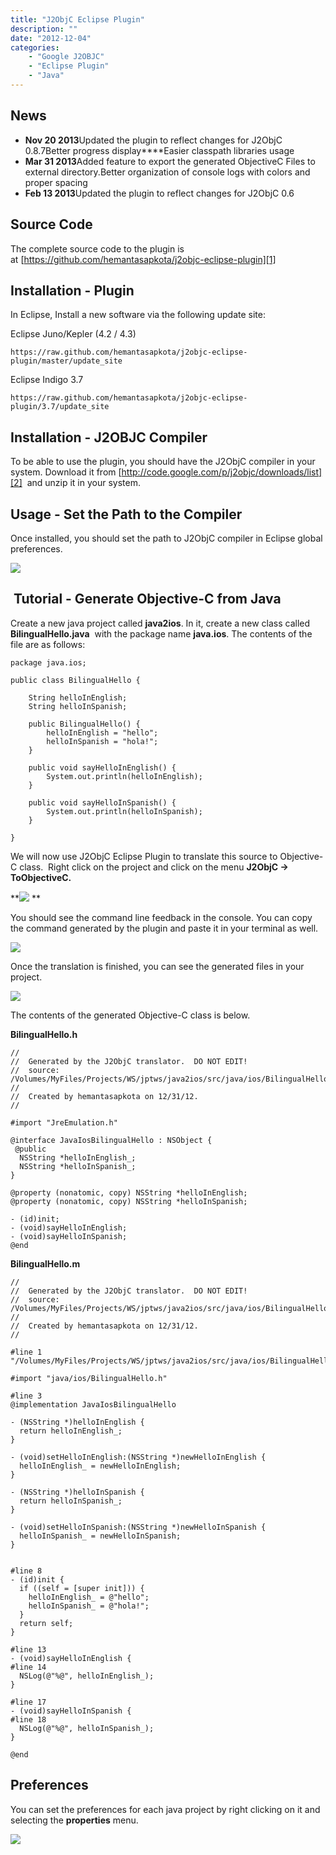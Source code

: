 ```yaml
---
title: "J2ObjC Eclipse Plugin"
description: ""
date: "2012-12-04"
categories:
    - "Google J2OBJC"
    - "Eclipse Plugin"
    - "Java"
---
```

## News ##
 - **Nov 20 2013**Updated the plugin to reflect changes for J2ObjC 0.8.7Better progress display****Easier classpath libraries usage
 - **Mar 31 2013**Added feature to export the generated ObjectiveC Files to external directory.Better organization of console logs with colors and proper spacing
 - **Feb 13 2013**Updated the plugin to reflect changes for J2ObjC 0.6

## Source Code ##
The complete source code to the plugin is at [https://github.com/hemantasapkota/j2objc-eclipse-plugin][1]

## Installation - Plugin ##
In Eclipse, Install a new software via the following update site:

Eclipse Juno/Kepler (4.2 / 4.3)

`https://raw.github.com/hemantasapkota/j2objc-eclipse-plugin/master/update_site`

Eclipse Indigo 3.7

`https://raw.github.com/hemantasapkota/j2objc-eclipse-plugin/3.7/update_site`

## Installation - J2OBJC Compiler ##
To be able to use the plugin, you should have the J2ObjC compiler in your system.
Download it from [http://code.google.com/p/j2objc/downloads/list][2]  and unzip it in your system.

## Usage - Set the Path to the Compiler ##
Once installed, you should set the path to J2ObjC compiler in Eclipse global preferences.

![][3]

##  Tutorial - Generate Objective-C from Java ##
Create a new java project called **java2ios**. In it, create a new class called **BilingualHello.java** 
with the package name **java.ios**. The contents of the file are as follows:

```
package java.ios;

public class BilingualHello {

	String helloInEnglish;
	String helloInSpanish;

	public BilingualHello() {
		helloInEnglish = "hello";
		helloInSpanish = "hola!";
	}

	public void sayHelloInEnglish() {
		System.out.println(helloInEnglish);
	}

	public void sayHelloInSpanish() {
		System.out.println(helloInSpanish);
	}

}
```

We will now use J2ObjC Eclipse Plugin to translate this source to Objective-C class. 
Right click on the project and click on the menu **J2ObjC -> ToObjectiveC.**

**![][4] **

You should see the command line feedback in the console. You can copy the command generated by the plugin and paste it in your terminal as well.

![][5]

Once the translation is finished, you can see the generated files in your project.

![][6]

The contents of the generated Objective-C class is below.

**BilingualHello.h**
``` 
//
//  Generated by the J2ObjC translator.  DO NOT EDIT!
//  source: /Volumes/MyFiles/Projects/WS/jptws/java2ios/src/java/ios/BilingualHello.java
//
//  Created by hemantasapkota on 12/31/12.
//

#import "JreEmulation.h"

@interface JavaIosBilingualHello : NSObject {
 @public
  NSString *helloInEnglish_;
  NSString *helloInSpanish_;
}

@property (nonatomic, copy) NSString *helloInEnglish;
@property (nonatomic, copy) NSString *helloInSpanish;

- (id)init;
- (void)sayHelloInEnglish;
- (void)sayHelloInSpanish;
@end
```

**BilingualHello.m**

```
//
//  Generated by the J2ObjC translator.  DO NOT EDIT!
//  source: /Volumes/MyFiles/Projects/WS/jptws/java2ios/src/java/ios/BilingualHello.java
//
//  Created by hemantasapkota on 12/31/12.
//

#line 1 "/Volumes/MyFiles/Projects/WS/jptws/java2ios/src/java/ios/BilingualHello.java"

#import "java/ios/BilingualHello.h"

#line 3
@implementation JavaIosBilingualHello

- (NSString *)helloInEnglish {
  return helloInEnglish_;
}

- (void)setHelloInEnglish:(NSString *)newHelloInEnglish {
  helloInEnglish_ = newHelloInEnglish;
}

- (NSString *)helloInSpanish {
  return helloInSpanish_;
}

- (void)setHelloInSpanish:(NSString *)newHelloInSpanish {
  helloInSpanish_ = newHelloInSpanish;
}


#line 8
- (id)init {
  if ((self = [super init])) {
    helloInEnglish_ = @"hello";
    helloInSpanish_ = @"hola!";
  }
  return self;
}

#line 13
- (void)sayHelloInEnglish {
#line 14
  NSLog(@"%@", helloInEnglish_);
}

#line 17
- (void)sayHelloInSpanish {
#line 18
  NSLog(@"%@", helloInSpanish_);
}

@end
```

## Preferences ##
You can set the preferences for each java project by right clicking on it and selecting the **properties** menu.

![][7]

  [1]: https://github.com/hemantasapkota/j2objc-eclipse-plugin
  [2]: http://code.google.com/p/j2objc/downloads/list
  [3]: images/20-img-001.png
  [4]: images/20-img-002.png
  [5]: images/20-img-003.png
  [6]: images/20-img-004.png
  [7]: images/20-img-005.png
